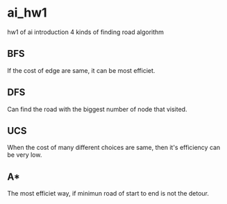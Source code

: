 # ai_hw1
hw1 of ai introduction
4 kinds of finding road algorithm
## BFS
If the cost of edge are same, it can be most efficiet. 
## DFS
Can find the road with the biggest number of node that visited. 
## UCS
When the cost of many different choices are same, then it's efficiency can be very low.   
## A*
The most efficiet way, if minimun road of start to end is not the detour.    
